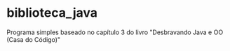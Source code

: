 # biblioteca_java
Programa simples baseado no capítulo 3 do livro "Desbravando Java e OO (Casa do Código)"
